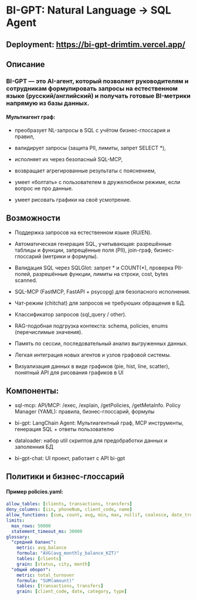 # BI-GPT: Natural Language → SQL Agent

## Deployment: https://bi-gpt-drimtim.vercel.app/

## Описание

### BI-GPT — это AI-агент, который позволяет руководителям и сотрудникам формулировать запросы на естественном языке (русский/английский) и получать готовые BI-метрики напрямую из базы данных.

#### Мультиагент граф:

- преобразует NL-запросы в SQL с учётом бизнес-глоссария и правил,

- валидирует запросы (защита PII, лимиты, запрет SELECT *),

- исполняет их через безопасный SQL-MCP,

- возвращает агрегированные результаты с пояснением,

- умеет «болтать» с пользователем в дружелюбном режиме, если вопрос не про данные.

- умеет рисовать графики на своё усмотрение.

## Возможности

- Поддержка запросов на естественном языке (RU/EN).

- Автоматическая генерация SQL, учитывающая:  разрешённые таблицы и функции, запрещённые поля (PII), join-граф, бизнес-глоссарий (метрики и формулы).

- Валидация SQL через SQLGlot: запрет * и COUNT(*), проверка PII-полей, разрешённые функции, лимиты на строки, cost, bytes scanned.

- SQL-MCP (FastMCP, FastAPI + psycopg) для безопасного исполнения.

- Чат-режим (chitchat) для запросов не требуюших обращения в БД.

- Классификатор запросов (sql_query / other).

- RAG-подобная подгрузка контекста: schema, policies, enums (перечислимые значения).

- Память по сессии, последовательный анализ выгруженных данных.

- Легкая интеграция новых агентов и узлов графовой системы.

- Визуализация данных в виде графиков (pie, hist, line, scatter), понятный API для рисования графиков в UI

## Компоненты:

- sql-mcp: API/MCP: /exec, /explain, /getPolicies, /getMetaInfo.  Policy Manager (YAML): правила, бизнес-глоссарий, формулы

- bi-gpt: LangChain Agent: Мультиагентный граф, MCP инструменты, генерация SQL + ответы пользователю

- dataloader: набор util скриптов для предобработки данных и заполенния БД

- bi-gpt-chat: UI проект, работает с API bi-gpt

## Политики и бизнес-глоссарий

#### Пример policies.yaml:
```yaml
allow_tables: [clients, transactions, transfers]
deny_columns: [iin, phoneNum, client_code, name]
allow_functions: [sum, count, avg, min, max, nullif, coalesce, date_trunc, extract, to_char]
limits:
  max_rows: 50000
  statement_timeout_ms: 30000
glossary:
  "средний баланс":
    metric: avg_balance
    formula: "AVG(avg_monthly_balance_KZT)"
    tables: [clients]
    grain: [status, city, month]
  "общий оборот":
    metric: total_turnover
    formula: "SUM(amount)"
    tables: [transactions, transfers]
    grain: [client_code, date, category, type]
```
